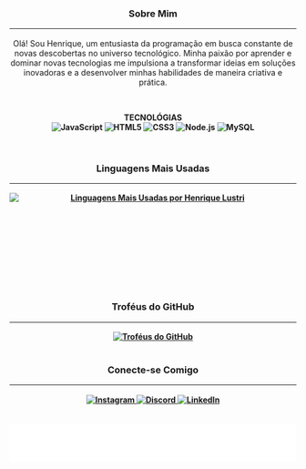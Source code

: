 <div align="center">
  <h3>Sobre Mim<hr></h3>
  <p>
Olá! Sou Henrique, um entusiasta da programação em busca constante de novas descobertas no universo tecnológico. Minha paixão por aprender e dominar novas tecnologias me impulsiona a transformar ideias em soluções inovadoras e a desenvolver minhas habilidades de maneira criativa e prática.   
  </p>
  <br>
  <p>
    <b>TECNOLÓGIAS<b><br>
    <img src="https://img.shields.io/badge/JavaScript-F7DF1E?style=flat-square&logo=javascript&logoColor=black" alt="JavaScript"/>
    <img src="https://img.shields.io/badge/HTML5-E34F26?style=flat-square&logo=html5&logoColor=white" alt="HTML5"/>
    <img src="https://img.shields.io/badge/CSS3-1572B6?style=flat-square&logo=css3&logoColor=white" alt="CSS3"/>
    <img src="https://img.shields.io/badge/Node.js-339933?style=flat-square&logo=node.js&logoColor=white" alt="Node.js" />
    <img src="https://img.shields.io/badge/MySQL-4479A1?style=flat-square&logo=mysql&logoColor=white" alt="MySQL" />
  </p>
</div>
<br>
<div align="center">
  <h3>Linguagens Mais Usadas<hr></h3>
<a href="https://github.com/RickLustri">
  <img height="150px" src="https://github-readme-stats.vercel.app/api/top-langs?username=RickLustri&layout=compact&langs_count=6&theme=dracula&hide_title=true" alt="Linguagens Mais Usadas por Henrique Lustri" style="display: block; border: none;"/>
</a>
</div>
<br>
<div align="center">
  <h3>Troféus do GitHub<hr></h3>

  <a href="https://github.com/RickLustri">
    <img src="https://github-profile-trophy.vercel.app/?username=RickLustri&theme=dracula&no_frame=true&row=1&column=5" alt="Troféus do GitHub"/>
  </a>
</a>
</div>
  <br>
<div align="center">
  <h3>Conecte-se Comigo<hr></h3>
  <a href="https://www.instagram.com/eu.lustri/" target="_blank">
    <img src="https://img.shields.io/badge/Instagram-E4405F?style=flat-square&logo=instagram&logoColor=white" alt="Instagram"/>
  </a>
  <a href="https://discord.com/channels/@me/1253357286118789261" target="_blank">
    <img src="https://img.shields.io/badge/Discord-7289DA?style=flat-square&logo=discord&logoColor=white" alt="Discord"/>
  </a>
  <a href="https://www.linkedin.com/in/ricklustri" target="_blank">
    <img src="https://img.shields.io/badge/LinkedIn-0077B5?style=flat-square&logo=linkedin&logoColor=white" alt="LinkedIn"/>
  </a>
</div>
<br>
<div align="center">
<br>
  <img src=".github/texto.svg" alt="imagem"/>
</div>

